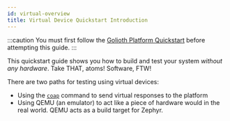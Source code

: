 ```yaml
---
id: virtual-overview
title: Virtual Device Quickstart Introduction
---
```


:::caution
You must first follow the [Golioth Platform Quickstart](/docs/guides/golioth-platform-getting-started/platform-overview) before attempting this guide.
:::

This quickstart guide shows you how to build and test your system *without any hardware*. Take THAT, atoms! Software, FTW!

There are two paths for testing using virtual devices:
* Using the [`coap`](/docs/reference/coap/coap) command to send virtual responses to the platform
* Using QEMU (an emulator) to act like a piece of hardware would in the real world. QEMU acts as a build target for Zephyr.

